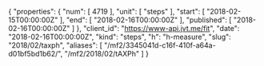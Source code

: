 {
  "properties": {
    "num": [
      4719
    ],
    "unit": [
      "steps"
    ],
    "start": [
      "2018-02-15T00:00:00Z"
    ],
    "end": [
      "2018-02-16T00:00:00Z"
    ],
    "published": [
      "2018-02-16T00:00:00Z"
    ]
  },
  "client_id": "https://www-api.jvt.me/fit",
  "date": "2018-02-16T00:00:00Z",
  "kind": "steps",
  "h": "h-measure",
  "slug": "2018/02/taxph",
  "aliases": [
    "/mf2/3345041d-c16f-410f-a64a-d01bf5bd1b62/",
    "/mf2/2018/02/tAXPh"
  ]
}
